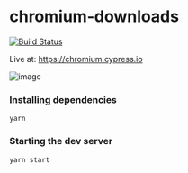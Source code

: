 chromium-downloads
==========

[![Build Status](https://api.travis-ci.org/cypress-io/chromium-downloads.svg?branch=master)](https://travis-ci.org/cypress-io/chromium-downloads)

Live at: https://chromium.cypress.io

![image](https://user-images.githubusercontent.com/1151760/52878049-c29d0000-3129-11e9-8c71-e9497fc7a253.png)

### Installing dependencies

```
yarn
```

### Starting the dev server

```
yarn start
```
